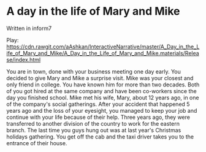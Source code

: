 # A day in the life of Mary and Mike

Written in inform7

Play: https://cdn.rawgit.com/aAshkan/InteractiveNarrative/master/A_Day_in_the_Life_of_Mary_and_Mike/A_Day_in_the_Life_of_Mary_and_Mike.materials/Release/index.html

You are in town, done with your business meeting one day early. You decided to give Mary and Mike a surprise visit. 
Mike was your closest and only friend in college. You have known him for more than two decades. 
Both of you got hired at the same company and have been co-workers since the day you finished school. 
Mike met his wife, Mary, about 12 years ago, in one of the company's social gatherings. 
After your accident that happened 5 years ago and the loss of your eyesight, you managed to keep your job and continue with your life because of their help. 
Three years ago, they were transferred to another division of the country to work for the eastern branch. 
The last time you guys hung out was at last year's Christmas holidays gathering. 
You get off the cab and the taxi driver takes you to the entrance of their house.

